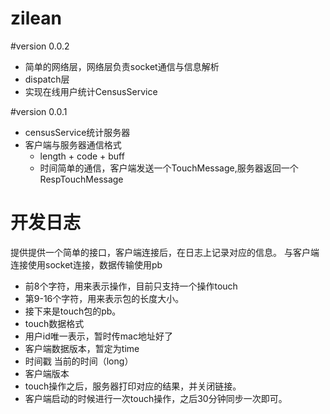 # zilean

#version 0.0.2
- 简单的网络层，网络层负责socket通信与信息解析
- dispatch层
- 实现在线用户统计CensusService


#version 0.0.1
- censusService统计服务器
- 客户端与服务器通信格式
	- length + code  + buff
	- 时间简单的通信，客户端发送一个TouchMessage,服务器返回一个RespTouchMessage

# 开发日志
提供提供一个简单的接口，客户端连接后，在日志上记录对应的信息。
与客户端连接使用socket连接，数据传输使用pb

- 前8个字符，用来表示操作，目前只支持一个操作touch
- 第9-16个字符，用来表示包的长度大小。
- 接下来是touch包的pb。
- touch数据格式
 - 用户id唯一表示，暂时传mac地址好了
 - 客户端数据版本，暂定为time
 - 时间戳 当前的时间（long）
 - 客户端版本
- touch操作之后，服务器打印对应的结果，并关闭链接。
- 客户端启动的时候进行一次touch操作，之后30分钟同步一次即可。

